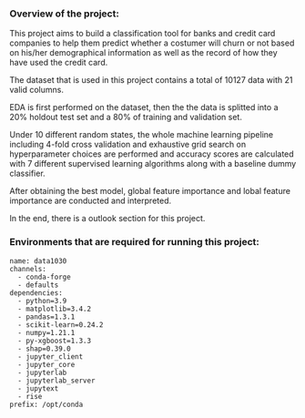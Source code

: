### Overview of the project:

This project aims to build a classification tool for banks and credit card companies to help them predict whether a costumer will churn or not based on his/her demographical information as well as the record of how they have used the credit card. 

The dataset that is used in this project contains a total of 10127 data with 21 valid columns.

EDA is first performed on the dataset, then the the data is splitted into a 20% holdout test set and a 80% of training and validation set.

Under 10 different random states, the whole machine learning pipeline including 4-fold cross validation and exhaustive grid search on hyperparameter choices are performed and accuracy scores are calculated with 7 different supervised learning algorithms along with a baseline dummy classifier.

After obtaining the best model, global feature importance and lobal feature importance are conducted and interpreted.

In the end, there is a outlook section for this project.


### Environments that are required for running this project:
```
name: data1030
channels:
  - conda-forge
  - defaults
dependencies:
  - python=3.9
  - matplotlib=3.4.2
  - pandas=1.3.1
  - scikit-learn=0.24.2
  - numpy=1.21.1
  - py-xgboost=1.3.3
  - shap=0.39.0
  - jupyter_client
  - jupyter_core
  - jupyterlab
  - jupyterlab_server
  - jupytext
  - rise
prefix: /opt/conda
```